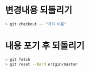# 변경내용 되돌리기
~~~ bash
> git checkout -- "가지 이름"
~~~

# 내용 포기 후 되돌리기
~~~ bash
> git fetch
> git reset --hard origin/master
~~~